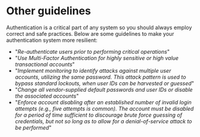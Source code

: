 Other guidelines
================

Authentication is a critical part of any system so you should always employ
correct and safe practices. Below are some guidelines to make your
authentication system more resilient:

* "_Re-authenticate users prior to performing critical operations_"
* "_Use Multi-Factor Authentication for highly sensitive or high value
  transactional accounts_"
* "_Implement monitoring to identify attacks against multiple user accounts,
  utilizing the same password. This attack pattern is used to bypass standard
  lockouts, when user IDs can be harvested or guessed_"
* "_Change all vendor-supplied default passwords and user IDs or disable the
  associated accounts_"
* "_Enforce account disabling after an established number of invalid login
  attempts (e.g., five attempts is common).  The account must be disabled for a
  period of time sufficient to discourage brute force guessing of credentials,
  but not so long as to allow for a denial-of-service attack to be performed_"

